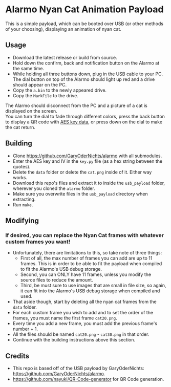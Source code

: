 # Alarmo Nyan Cat Animation Payload
This is a simple payload, which can be booted over USB (or other methods of your choosing), displaying an animation of nyan cat.

## Usage
- Download the latest release or build from source.
- Hold down the confirm, back and notification button on the Alarmo at the same time.
- While holding all three buttons down, plug in the USB cable to your PC.  
  The dial button on top of the Alarmo should light up red and a drive should appear on the PC.
- Copy the `a.bin` to the newly appeared drive.
- Copy the `MarkFile` to the drive.

The Alarmo should disconnect from the PC and a picture of a cat is displayed on the screen.  
You can turn the dial to fade through different colors, press the back button to display a QR code with [AES key data](../key_bruteforcer/README.md), or press down on the dial to make the cat return.

## Building
- Clone https://github.com/GaryOderNichts/alarmo with all submodules.
- Enter the AES key and IV in the `key.py` file (as a hex string between the quotes).
- Delete the `data` folder or delete the `cat.png` inside of it. Either way works.
- Download this repo's files and extract it to inside the `usb_payload` folder, wherever you cloned the `alarmo` folder.
- Make sure you overwrite files in the `usb_payload` directory when extracting.
- Run `make`.

## Modifying
### If desired, you can replace the Nyan Cat frames with whatever custom frames you want!
- Unfortunately, there are limitations to this, so take note of three things:
  - First of all, the max number of frames you can add are up to 11 frames. This is in order to be able to fit the payload when compiled to fit the Alarmo's USB debug storage.
  - Second, you can ONLY have 11 frames, unless you modify the source files to reduce the amount.
  - Third, be must sure to use images that are small in file size, so again, it can fit into the Alarmo's USB debug storage when compiled and used.
- That aside though, start by deleting all the nyan cat frames from the `data` folder.
- For each custom frame you wish to add and to set the order of the frames, you must name the first frame `cat20.png`.
- Every time you add a new frame, you must add the previous frame's number + 1.
- All the files should be named `cat20.png` - `cat30.png` in that order.
- Continue with the building instructions above this section.

## Credits
- This repo is based off of the USB payload by GaryOderNichts: https://github.com/GaryOderNichts/alarmo.
- https://github.com/nayuki/QR-Code-generator for QR Code generation.
